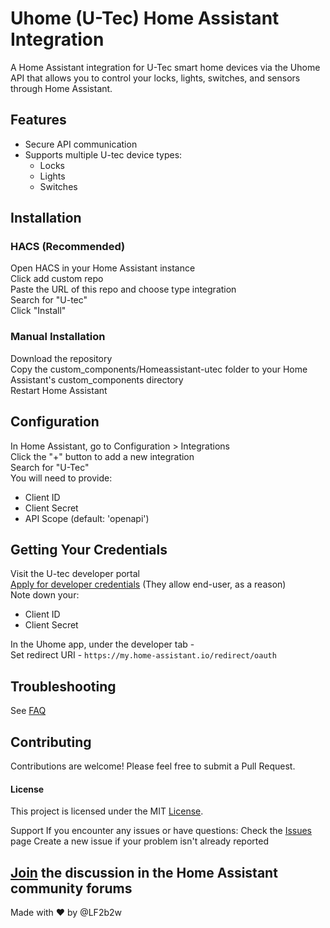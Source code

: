 # Uhome (U-Tec) Home Assistant Integration

A Home Assistant integration for U-Tec smart home devices via the Uhome API that allows you to control your locks, lights, switches, and sensors through Home Assistant.

## Features
- Secure API communication
- Supports multiple U-tec device types:
    - Locks
    - Lights
    - Switches

## Installation
### HACS (Recommended)
Open HACS in your Home Assistant instance\
Click add custom repo\
Paste the URL of this repo and choose type integration\
Search for "U-tec"\
Click "Install"

### Manual Installation
Download the repository\
Copy the custom_components/Homeassistant-utec folder to your Home Assistant's custom_components directory\
Restart Home Assistant

## Configuration
In Home Assistant, go to Configuration > Integrations\
Click the "+" button to add a new integration\
Search for "U-Tec"\
You will need to provide:
- Client ID
- Client Secret
- API Scope (default: 'openapi')

## Getting Your Credentials
Visit the U-tec developer portal\
[Apply for developer credentials](https://developer.uhomelabs.com/hc/en-us/requests/new) (They allow end-user, as a reason)\
Note down your:
- Client ID
- Client Secret

In the Uhome app, under the developer tab -  
    Set redirect URI - `https://my.home-assistant.io/redirect/oauth`

## Troubleshooting
See [FAQ](https://github.com/LF2b2w/Uhome-HA/discussions/2)
    
## Contributing
Contributions are welcome! Please feel free to submit a Pull Request.

#### License
This project is licensed under the MIT [License](./LICENSE).

Support
If you encounter any issues or have questions: Check the [Issues](https://github.com/LF2b2w/Uhome-HA/issues) page
Create a new issue if your problem isn't already reported

[Join](https://github.com/LF2b2w/Uhome-HA/discussions) the discussion in the Home Assistant community forums
---
Made with ❤️ by @LF2b2w
